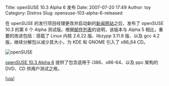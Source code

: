 Title: openSUSE 10.3 Alpha 6 发布
Date: 2007-07-20 17:49
Author: toy
Category: Distros
Slug: opensuse-103-alpha-6-released

在 openSUSE
的发行项目经理更改并启动新的[新闻网站](http://news.opensuse.org/)之后，发布了
openSUSE 10.3 的第 6 个 Alpha
测试版。根据[邮件列表](http://lists.opensuse.org/opensuse-announce/2007-07/msg00005.html)的说明，该版本与
Alpha 5 相比，重要的改进包括：搭载了 Linux 内核 2.6.22 版、libzypp
3.11.8 版、以及 gcc 4.2 版，继续分解包以减少其大小，为 KDE 和 GNOME
引入了 x86\_64 CD。

![openSUSE](http://i.linuxtoy.org/i/logo/opensuse.jpg)

[openSUSE 10.3 Alpha
6](http://en.opensuse.org/Development_Version#Downloads)
提供了包含适用于 i386、x86-64、以及 ppc 架构的 DVD、CD 供用户测试之用。

[[via](http://distrowatch.com/?newsid=04364)]
